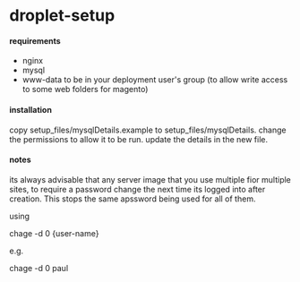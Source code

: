 # droplet-setup

#### requirements
- nginx
- mysql
- www-data to be in your deployment user's group (to allow write access to some web folders for magento)

#### installation

copy setup_files/mysqlDetails.example to setup_files/mysqlDetails.
change the permissions to allow it to be run.
update the details in the new file.



#### notes
its always advisable that any server image that you use multiple fior multiple sites, to require a password change the next time its logged into after creation. This stops the same apssword being used for all of them.

using 

chage -d 0 {user-name}

e.g.

chage -d 0 paul
